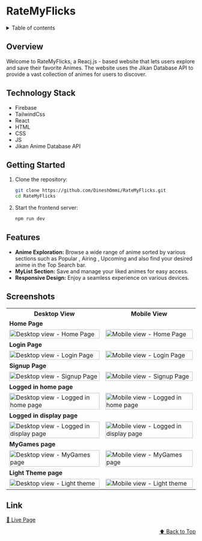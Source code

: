 <div id="top"></div>

# RateMyFlicks

<details>
<summary>Table of contents</summary>

-   [Overview](#overview)
-   [Technology Stack](#technology-stack)
-   [Getting Started](#getting-started)
-   [Features](#features)
-   [Screenshots](#screenshots)
-   [Link](#link)

</details>

## Overview

Welcome to RateMyFlicks, a Reacj.js - based website that lets users explore and save their favorite Animes. The website uses the Jikan Database API to provide a vast collection of animes for users to discover.

## Technology Stack

- Firebase
- TailwindCss
- React
- HTML
- CSS
- JS
- Jikan Anime Database API

## Getting Started

1. Clone the repository:

   ```bash
   git clone https://github.com/DineshOmmi/RateMyFlicks.git
   cd RateMyFlicks
   ```

2. Start the frontend server:
   ```bash
   npm run dev
   ```

## Features

- **Anime Exploration:** Browse a wide range of anime sorted by various sections such as Popular , Airing , Upcoming and also find your desired anime in the Top Search bar.
- **MyList Section:** Save and manage your liked animes for easy access.
- **Responsive Design:** Enjoy a seamless experience on various devices.

## Screenshots

<table>
    <tr>
        <th>Desktop View</th>
        <th>Mobile View</th>
    </tr>
    <tr>
      <td colspan="3" style="text-align: left;font-weight: bold;">Home Page</td>
    </tr>
    <tr>
        <td>
            <img src="https://github.com/user-attachments/assets/f27f6b29-0059-414a-8619-80383c9c6655" width="100%" title="Desktop view - Home Page"/>
        </td>
        <td>
            <img src="https://github.com/user-attachments/assets/5f3c2c4c-b16e-4564-a06e-dd6f09a853a1" width="100%" title="Mobile view - Home Page"/>
        </td>
    </tr>
    <tr>
      <td colspan="3" style="text-align: left;font-weight: bold;">Login Page</td>
    </tr>
    <tr>
        <td>
            <img src="https://github.com/user-attachments/assets/2a9fdefe-86f2-4798-af4e-24d3b65ae338" width="100%" title="Desktop view - Login Page"/>
        </td>
        <td>
            <img src="https://github.com/user-attachments/assets/a2eab9c5-9877-4286-9a41-e1435e23f674" width="100%" title="Mobile view - Login Page"/>
        </td>
    </tr>
    <tr>
      <td colspan="3" style="text-align: left;font-weight: bold;">Signup Page</td>
    </tr>
    <tr>
        <td>
            <img src="https://github.com/user-attachments/assets/14e920a7-b330-40d7-8a0b-b86a361d3819" width="100%" title="Desktop view - Signup Page"/>
        </td>
        <td>
            <img src="https://github.com/user-attachments/assets/b4c631fb-bc0b-42d5-95be-1d0e336b5c5c" width="100%" title="Mobile view - Signup Page"/>
        </td>
    </tr>
    <tr>
      <td colspan="3" style="text-align: left;font-weight: bold;">Logged in home page</td>
    </tr>
    <tr>
        <td>
            <img src="https://github.com/user-attachments/assets/120fdd56-d887-4a47-856f-45ce43337130" width="100%" title="Desktop view - Logged in home page"/>
        </td>
        <td>
            <img src="https://github.com/user-attachments/assets/1bb121d2-0aa1-469e-a852-52637af0d809" width="100%" title="Mobile view - Logged in home page"/>
        </td>
    </tr> 
    <tr>
      <td colspan="3" style="text-align: left;font-weight: bold;">Logged in display page</td>
    </tr>
    <tr>
        <td>
            <img src="https://github.com/user-attachments/assets/b29a5a8c-9a21-4a53-8255-542a8b687d37" width="100%" title="Desktop view - Logged in display page"/>
        </td>
        <td>
            <img src="https://github.com/user-attachments/assets/992edb3e-bdcc-456f-8bd4-e69f0d28b4c6" width="100%" title="Mobile view - Logged in display page"/>
        </td>
    </tr> 
    <tr>
      <td colspan="3" style="text-align: left;font-weight: bold;">MyGames page</td>
    </tr>
    <tr>
        <td>
            <img src="https://github.com/user-attachments/assets/80a4b94b-80c7-4d4c-9064-d5c8e5b892ab" width="100%" title="Desktop view - MyGames page"/>
        </td>
        <td>
            <img src="https://github.com/user-attachments/assets/ec959e27-0326-40e2-bf17-bf0cbf5f824a" width="100%" title="Mobile view - MyGames page"/>
        </td>
    </tr> 
    <tr>
      <td colspan="3" style="text-align: left;font-weight: bold;">Light Theme page</td>
    </tr>
    <tr>
        <td>
            <img src="https://github.com/user-attachments/assets/ff11e4b1-a97a-4e1d-a7ba-94747ba268c6" width="100%" title="Desktop view - Light theme"/>
        </td>
        <td>
            <img src="https://github.com/user-attachments/assets/0284e594-bc99-45f1-9e4a-e11f9fc1e51d" width="100%" title="Mobile view - Light theme"/>
        </td>
    </tr> 
</table>

## Link
[🚀 Live Page](https://ratemyflicks.netlify.app/)

<p align="right"><a href="#top">⬆️ Back to Top</a></p>
